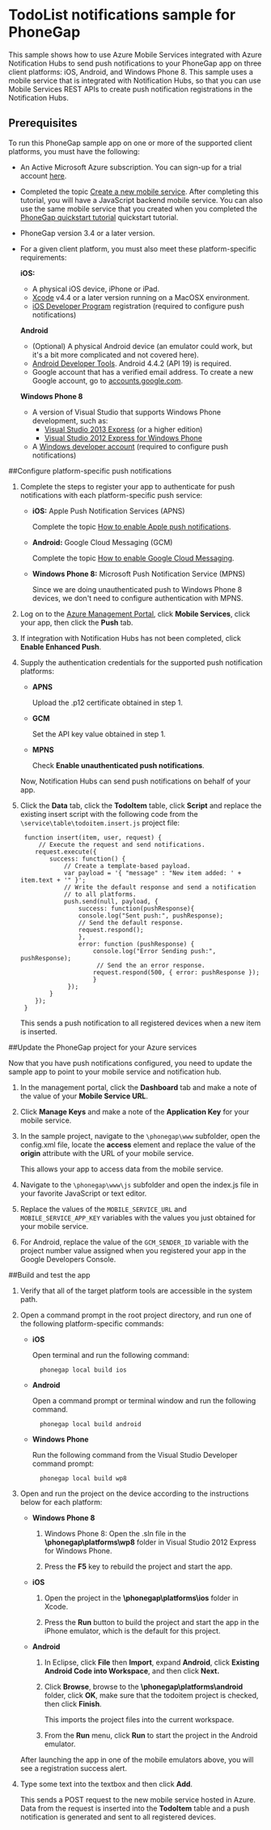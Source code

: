 # TodoList notifications sample for PhoneGap 

This sample shows how to use Azure Mobile Services integrated with Azure Notification Hubs to send push notifications to your PhoneGap app on three client platforms: iOS, Android, and Windows Phone 8. This sample uses a mobile service that is integrated with Notification Hubs, so that you can use Mobile Services REST APIs to create push notification registrations in the Notification Hubs.

## Prerequisites 
To run this PhoneGap sample app on one or more of the supported client platforms, you must have the following:

+ An Active Microsoft Azure subscription. You can sign-up for a trial account [here](http://www.windowsazure.com/en-us/pricing/free-trial/).
+ Completed the topic [Create a new mobile service]. After completing this tutorial, you will have a JavaScript backend mobile service. You can also use the same mobile service that you created when you completed the [PhoneGap quickstart tutorial](http://azure.microsoft.com/en-us/documentation/articles/mobile-services-javascript-backend-phonegap-get-started/) quickstart tutorial. 
+ PhoneGap version 3.4 or a later version.
+ For a given client platform, you must also meet these platform-specific requirements:

	**iOS:**
	+ A physical iOS device, iPhone or iPad.
	+ [Xcode](https://go.microsoft.com/fwLink/p/?LinkID=266532) v4.4 or a later version running on a MacOSX environment.
	+ [iOS Developer Program](https://developer.apple.com/programs/ios/develop.html) registration (required to configure push notifications)

	**Android**
	+ (Optional) A physical Android device (an emulator could work, but it's a bit more complicated and not covered here).
	+ [Android Developer Tools](). Android 4.4.2 (API 19) is required.
	+ Google account that has a verified email address. To create a new Google account, go to <a href="http://go.microsoft.com/fwlink/p/?linkid=268302&clcid=0x409" target="_blank">accounts.google.com</a>.

	**Windows Phone 8**
	+ A version of Visual Studio that supports Windows Phone development, such as:
		+ [Visual Studio 2013 Express](http://www.visualstudio.com/downloads/download-visual-studio-vs#d-express-windows-8) (or a higher edition)
		+ [Visual Studio 2012 Express for Windows Phone](https://go.microsoft.com/fwLink/p/?LinkID=268374)
	+ A [Windows developer account](http://msdn.microsoft.com/library/windows/apps/jj193592) (required to configure push notifications)

##Configure platform-specific push notifications 

1. Complete the steps to register your app to authenticate for push notifications with each platform-specific push service:

	+ **iOS:** Apple Push Notification Services (APNS)
	
		Complete the topic [How to enable Apple push notifications](http://azure.microsoft.com/en-us/documentation/articles/mobile-services-how-to-enable-apple-push-notifications/).

	+ **Android:** Google Cloud Messaging (GCM)

		Complete the topic [How to enable Google Cloud Messaging](http://azure.microsoft.com/en-us/documentation/articles/mobile-services-how-to-enable-google-cloud-messaging/).

	+ **Windows Phone 8:** Microsoft Push Notification Service (MPNS)
	 
		Since we are doing unauthenticated push to Windows Phone 8 devices, we don't need to configure authentication with MPNS.  
		
2. Log on to the [Azure Management Portal](https://manage.windowsazure.com/), click **Mobile Services**, click your app, then click the **Push** tab. 

3. If integration with Notification Hubs has not been completed, click **Enable Enhanced Push**. 

4. Supply the authentication credentials for the supported push notification platforms:

	+ **APNS**
		
		Upload the .p12 certificate obtained in step 1. 


	+ **GCM**
			
		Set the API key value obtained in step 1.  

	+ **MPNS**
			
		Check **Enable unauthenticated push notifications**.
 
	Now, Notification Hubs can send push notifications on behalf of your app.

5. Click the **Data** tab, click the **TodoItem** table, click **Script** and replace the existing insert script with the following code from the `\service\table\todoitem.insert.js` project file:

		function insert(item, user, request) {
		    // Execute the request and send notifications.
		   request.execute({
		       success: function() {                      
		           // Create a template-based payload.
		           var payload = '{ "message" : "New item added: ' + item.text + '" }';            
		           // Write the default response and send a notification
		           // to all platforms.            
		           push.send(null, payload, {               
		               success: function(pushResponse){
		               console.log("Sent push:", pushResponse);
		               // Send the default response.
		               request.respond();
		               },              
		               error: function (pushResponse) {
		                   console.log("Error Sending push:", pushResponse);
		                    // Send the an error response.
		                   request.respond(500, { error: pushResponse });
		                   }           
		            });                 
		       }
		   });   
		}

	This sends a push notification to all registered devices when a new item is inserted. 
		
 
##Update the PhoneGap project for your Azure services

Now that you have push notifications configured, you need to update the sample app to point to your mobile service and notification hub.

1. In the management portal, click the **Dashboard** tab and make a note of the value of your **Mobile Service URL**.

2. Click **Manage Keys** and make a note of the **Application Key** for your mobile service. 

3. In the sample project, navigate to the `\phonegap\www` subfolder, open the config.xml file, locate the **access** element and replace the value of the **origin** attribute with the URL of your mobile service.  

	This allows your app to access data from the mobile service.

4. Navigate to the `\phonegap\www\js` subfolder and open the index.js file in your favorite JavaScript or text editor.

5. Replace the values of the `MOBILE_SERVICE_URL` and `MOBILE_SERVICE_APP_KEY` variables with the values you just obtained for your mobile service.

6. For Android, replace the value of the `GCM_SENDER_ID` variable with the project number value assigned when you registered your app in the Google Developers Console.

##Build and test the app

1. Verify that all of the target platform tools are accessible in the system path. 

2. Open a command prompt in the root project directory, and run one of the following platform-specific commands: 

	+ **iOS**
 
		Open terminal and run the following command:

    		phonegap local build ios

	+ **Android**

		Open a command prompt or terminal window and run the following command. 

		    phonegap local build android

	+ **Windows Phone**

		Run the following command from the Visual Studio Developer command prompt:

    		phonegap local build wp8

3.	Open and run the project on the device according to the instructions below for each platform:

	+ **Windows Phone 8**

		1. Windows Phone 8: Open the .sln file in the **\phonegap\platforms\wp8** folder in Visual Studio 2012 Express for Windows Phone.
		
		2. Press the **F5** key to rebuild the project and start the app.

	+ **iOS**

		1. Open the project in the **\phonegap\platforms\ios** folder in Xcode.
		
		2. Press the **Run** button to build the project and start the app in the iPhone emulator, which is the default for this project.

	+ **Android**

		1. In Eclipse, click **File** then **Import**, expand **Android**, click **Existing Android Code into Workspace**, and then click **Next.** 
				
		2. Click **Browse**, browse to the **\phonegap\platforms\android** folder, click **OK**, make sure that the todoitem project is checked, then click **Finish**. 
		 
			This imports the project files into the current workspace.
		
		3. From the **Run** menu, click **Run** to start the project in the Android emulator.
			
	After launching the app in one of the mobile emulators above, you will see a registration success alert. 

6. Type some text into the textbox and then click **Add**.

	This sends a POST request to the new mobile service hosted in Azure. Data from the request is inserted into the **TodoItem** table and a push notification is generated and sent to all registered devices. 

[Create a new mobile service]: http://azure.microsoft.com/en-us/documentation/articles/mobile-services-how-to-create-new-service/
